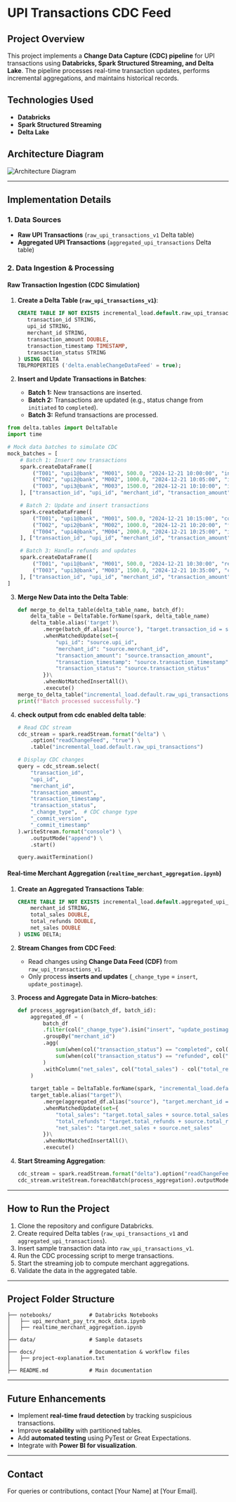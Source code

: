 # UPI Transactions CDC Feed

## Project Overview
This project implements a **Change Data Capture (CDC) pipeline** for UPI transactions using **Databricks, Spark Structured Streaming, and Delta Lake**. The pipeline processes real-time transaction updates, performs incremental aggregations, and maintains historical records.

## Technologies Used
- **Databricks**
- **Spark Structured Streaming**
- **Delta Lake**

## Architecture Diagram
![Architecture Diagram](path/to/architecture-diagram.png)

---

## Implementation Details

### **1. Data Sources**
- **Raw UPI Transactions** (`raw_upi_transactions_v1` Delta table)
- **Aggregated UPI Transactions** (`aggregated_upi_transactions` Delta table)

### **2. Data Ingestion & Processing**

#### **Raw Transaction Ingestion (CDC Simulation)**
1. **Create a Delta Table (`raw_upi_transactions_v1`)**:
   ```sql
   CREATE TABLE IF NOT EXISTS incremental_load.default.raw_upi_transactions_v1 (
      transaction_id STRING,
      upi_id STRING,
      merchant_id STRING,
      transaction_amount DOUBLE,
      transaction_timestamp TIMESTAMP,
      transaction_status STRING
   ) USING DELTA
   TBLPROPERTIES ('delta.enableChangeDataFeed' = true);
   ```

2. **Insert and Update Transactions in Batches**:
   - **Batch 1:** New transactions are inserted.
   - **Batch 2:** Transactions are updated (e.g., status change from `initiated` to `completed`).
   - **Batch 3:** Refund transactions are processed.

```python
from delta.tables import DeltaTable
import time

# Mock data batches to simulate CDC
mock_batches = [
    # Batch 1: Insert new transactions
    spark.createDataFrame([
        ("T001", "upi1@bank", "M001", 500.0, "2024-12-21 10:00:00", "initiated"),
        ("T002", "upi2@bank", "M002", 1000.0, "2024-12-21 10:05:00", "initiated"),
        ("T003", "upi3@bank", "M003", 1500.0, "2024-12-21 10:10:00", "initiated"),
    ], ["transaction_id", "upi_id", "merchant_id", "transaction_amount", "transaction_timestamp", "transaction_status"]),

    # Batch 2: Update and insert transactions
    spark.createDataFrame([
        ("T001", "upi1@bank", "M001", 500.0, "2024-12-21 10:15:00", "completed"),  # Update transaction
        ("T002", "upi2@bank", "M002", 1000.0, "2024-12-21 10:20:00", "failed"),    # Update transaction
        ("T004", "upi4@bank", "M004", 2000.0, "2024-12-21 10:25:00", "initiated"), # New transaction
    ], ["transaction_id", "upi_id", "merchant_id", "transaction_amount", "transaction_timestamp", "transaction_status"]),

    # Batch 3: Handle refunds and updates
    spark.createDataFrame([
        ("T001", "upi1@bank", "M001", 500.0, "2024-12-21 10:30:00", "refunded"),  # Refund issued
        ("T003", "upi3@bank", "M003", 1500.0, "2024-12-21 10:35:00", "completed"), # Completed transaction
    ], ["transaction_id", "upi_id", "merchant_id", "transaction_amount", "transaction_timestamp", "transaction_status"]),
]
```

3. **Merge New Data into the Delta Table**:
   ```python
   def merge_to_delta_table(delta_table_name, batch_df):
       delta_table = DeltaTable.forName(spark, delta_table_name) 
       delta_table.alias('target')\
           .merge(batch_df.alias('source'), "target.transaction_id = source.transaction_id")\
           .whenMatchedUpdate(set={
               "upi_id": "source.upi_id",
               "merchant_id": "source.merchant_id",
               "transaction_amount": "source.transaction_amount",
               "transaction_timestamp": "source.transaction_timestamp",
               "transaction_status": "source.transaction_status"
           })\
           .whenNotMatchedInsertAll()\
           .execute()
   merge_to_delta_table("incremental_load.default.raw_upi_transactions_v1", mock_batches[0])
   print(f"Batch processed successfully.")
   ```

3. **check output from cdc enabled delta table**:
   ```python
   # Read CDC stream
   cdc_stream = spark.readStream.format("delta") \
       .option("readChangeFeed", "true") \
       .table("incremental_load.default.raw_upi_transactions")
   
   # Display CDC changes
   query = cdc_stream.select(
       "transaction_id",
       "upi_id",
       "merchant_id",
       "transaction_amount",
       "transaction_timestamp",
       "transaction_status",
       "_change_type",  # CDC change type
       "_commit_version",
       "_commit_timestamp"
   ).writeStream.format("console") \
       .outputMode("append") \
       .start()
   
   query.awaitTermination()
   ```

#### **Real-time Merchant Aggregation (`realtime_merchant_aggregation.ipynb`)**
1. **Create an Aggregated Transactions Table**:
   ```sql
   CREATE TABLE IF NOT EXISTS incremental_load.default.aggregated_upi_transactions (
       merchant_id STRING,
       total_sales DOUBLE,
       total_refunds DOUBLE,
       net_sales DOUBLE
   ) USING DELTA;
   ```
2. **Stream Changes from CDC Feed**:
   - Read changes using **Change Data Feed (CDF)** from `raw_upi_transactions_v1`.
   - Only process **inserts and updates** (`_change_type` = `insert`, `update_postimage`).

3. **Process and Aggregate Data in Micro-batches**:
   ```python
   def process_aggregation(batch_df, batch_id):
       aggregated_df = (
           batch_df 
           .filter(col("_change_type").isin("insert", "update_postimage"))
           .groupBy("merchant_id")
           .agg(
               sum(when(col("transaction_status") == "completed", col("transaction_amount")).otherwise(0)).alias("total_sales"),
               sum(when(col("transaction_status") == "refunded", col("transaction_amount")).otherwise(0)).alias("total_refunds")
           )
           .withColumn("net_sales", col("total_sales") - col("total_refunds"))
       )
       
       target_table = DeltaTable.forName(spark, "incremental_load.default.aggregated_upi_transactions")
       target_table.alias("target")\
           .merge(aggregated_df.alias("source"), "target.merchant_id = source.merchant_id")\
           .whenMatchedUpdate(set={
               "total_sales": "target.total_sales + source.total_sales",
               "total_refunds": "target.total_refunds + source.total_refunds",
               "net_sales": "target.net_sales + source.net_sales"
           })\
           .whenNotMatchedInsertAll()\
           .execute()
   ```

4. **Start Streaming Aggregation**:
   ```python
   cdc_stream = spark.readStream.format("delta").option("readChangeFeed", "true").table("raw_upi_transactions_v1")
   cdc_stream.writeStream.foreachBatch(process_aggregation).outputMode("update").start().awaitTermination()
   ```

---

## **How to Run the Project**
1. Clone the repository and configure Databricks.
2. Create required Delta tables (`raw_upi_transactions_v1` and `aggregated_upi_transactions`).
3. Insert sample transaction data into `raw_upi_transactions_v1`.
4. Run the CDC processing script to merge transactions.
5. Start the streaming job to compute merchant aggregations.
6. Validate the data in the aggregated table.

---

## **Project Folder Structure**
```
├── notebooks/            # Databricks Notebooks
│   ├── upi_merchant_pay_trx_mock_data.ipynb
│   ├── realtime_merchant_aggregation.ipynb
│
├── data/                 # Sample datasets
│
├── docs/                 # Documentation & workflow files
│   ├── project-explanation.txt
│
├── README.md             # Main documentation
```

---

## **Future Enhancements**
- Implement **real-time fraud detection** by tracking suspicious transactions.
- Improve **scalability** with partitioned tables.
- Add **automated testing** using PyTest or Great Expectations.
- Integrate with **Power BI for visualization**.

---

## **Contact**
For queries or contributions, contact [Your Name] at [Your Email].
